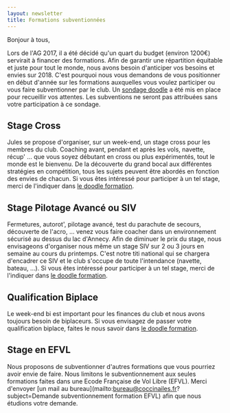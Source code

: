 ```yaml
---
layout: newsletter
title: Formations subventionnées
---
```

Bonjour à tous,

Lors de l'AG 2017, il a été décidé qu'un quart du budget (environ 1200€) servirait à financer des formations. Afin de garantir une répartition équitable et juste pour tout le monde, nous avons besoin d'anticiper vos besoins et envies sur 2018. C'est pourquoi nous vous demandons de vous positionner en début d'année sur les formations auxquelles vous voulez participer ou vous faire subventionner par le club. Un [sondage doodle](://doodle.com/poll/ydpuic5m8eaighfa) a été mis en place pour recueillir vos attentes. Les subventions ne seront pas attribuées sans votre participation à ce sondage.

## Stage Cross
Jules se propose d'organiser, sur un week-end, un stage cross pour les membres du club. Coaching avant, pendant et après les vols, navette, récup' ... que vous soyez débutant en cross ou plus expérimentés, tout le monde est le bienvenu. De la découverte du grand bocal aux différentes stratégies en compétition, tous les sujets peuvent être abordés en fonction des envies de chacun. Si vous êtes intéressé pour participer à un tel stage, merci de l'indiquer dans [le doodle formation](https://doodle.com/poll/ydpuic5m8eaighfa).

## Stage Pilotage Avancé ou SIV
Fermetures, autorot', pilotage avancé, test du parachute de secours, découverte de l'acro, ... venez vous faire coacher dans un environnement sécurisé au dessus du lac d'Annecy. Afin de diminuer le prix du stage, nous envisageons d'organiser nous même un stage SIV sur 2 ou 3 jours en semaine au cours du printemps. C'est notre titi national qui se chargera d'encadrer ce SIV et le club s'occupe de toute l'intendance (navette, bateau, ...). Si vous êtes intéressé pour participer à un tel stage, merci de l'indiquer dans [le doodle formation](https://doodle.com/poll/ydpuic5m8eaighfa).

## Qualification Biplace
Le week-end bi est important pour les finances du club et nous avons toujours besoin de biplaceurs. Si vous envisagez de passer votre qualification biplace, faites le nous savoir dans [le doodle formation](https://doodle.com/poll/ydpuic5m8eaighfa).

## Stage en EFVL
Nous proposons de subventionner d'autres formations que vous pourriez avoir envie de faire. Nous limitons le subventionnement aux seules formations faites dans une Ecode Française de Vol Libre (EFVL). Merci d'envoyer [un mail au bureau](mailto:bureau@coccinailes.fr?subject=Demande subventionnement formation EFVL) afin que nous étudions votre demande.
